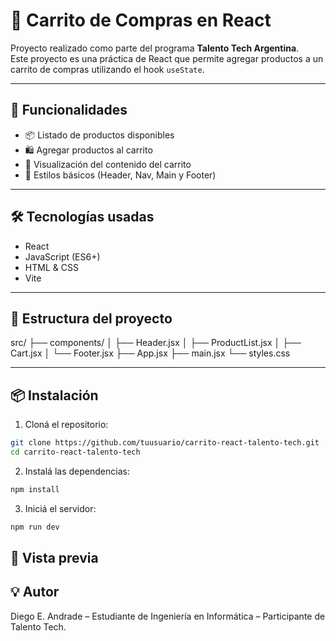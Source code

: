 # 🛒 Carrito de Compras en React

Proyecto realizado como parte del programa **Talento Tech Argentina**.  
Este proyecto es una práctica de React que permite agregar productos a un carrito de compras utilizando el hook `useState`.

---

## 🚀 Funcionalidades

- 📦 Listado de productos disponibles
- 🛍️ Agregar productos al carrito
- 👀 Visualización del contenido del carrito
- 🎨 Estilos básicos (Header, Nav, Main y Footer)

---

## 🛠️ Tecnologías usadas

- React
- JavaScript (ES6+)
- HTML & CSS
- Vite

---

## 📁 Estructura del proyecto

src/
├── components/
│ ├── Header.jsx
│ ├── ProductList.jsx
│ ├── Cart.jsx
│ └── Footer.jsx
├── App.jsx
├── main.jsx
└── styles.css


---

## 📦 Instalación

1. Cloná el repositorio:

```bash
git clone https://github.com/tuusuario/carrito-react-talento-tech.git
cd carrito-react-talento-tech 
```

2. Instalá las dependencias:

```bash
npm install
```

3. Iniciá el servidor:

```bash
npm run dev
```
## 📸 Vista previa

## 💡 Autor
Diego E. Andrade – Estudiante de Ingeniería en Informática – Participante de Talento Tech.
